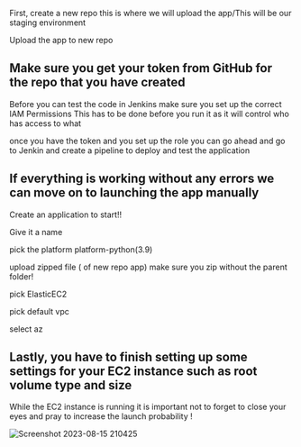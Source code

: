 First, create a new repo this is where we will upload the app/This will be our staging environment

Upload the app to new repo

Make sure you get your token from GitHub for the repo that you have created
-------------------------------------------------------------------------------------------------------------------------------

Before you can test the code in Jenkins make sure you set up the correct IAM Permissions
This has to be done before you run it as it will control who has access to what

once you have the token and you set up the role you can go ahead and go to Jenkin and create a pipeline to deploy and test the application

If everything is working without any errors we can move on to launching the app manually 
-------------------------------------------------------------------------------------------------------------------------------

Create an application to start!!

Give it a name

pick the platform platform-python(3.9)

upload zipped file ( of new repo app) make sure you zip without the parent folder!

pick ElasticEC2 

pick default vpc

select az

Lastly, you have to finish setting up some settings for your EC2 instance such as root volume type and size
-------------------------------------------------------------------------------------------------------------------------------

While the EC2 instance is running it is important not to forget to close your eyes and pray to increase the launch probability ! 


![Screenshot 2023-08-15 210425](https://github.com/kevingonzalez7997/Deploy_1/assets/59447523/a4254e30-468e-44af-be62-f1d79e39c58c)
